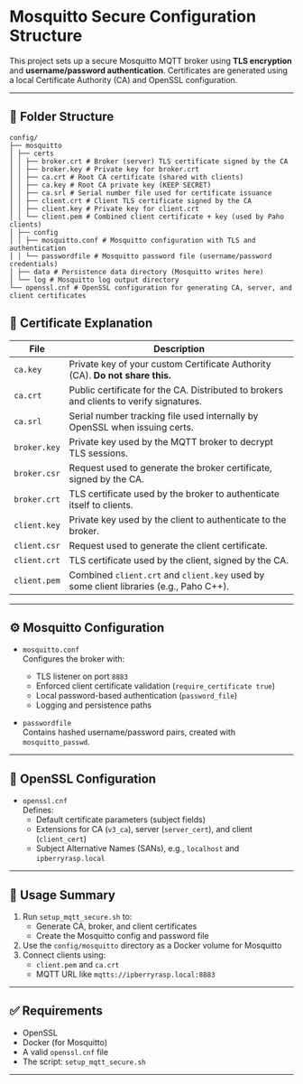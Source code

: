 # Mosquitto Secure Configuration Structure

This project sets up a secure Mosquitto MQTT broker using **TLS encryption** and **username/password authentication**. Certificates are generated using a local Certificate Authority (CA) and OpenSSL configuration.

---

## 📁 Folder Structure
```
config/
├── mosquitto
│ ├── certs
│ │ ├── broker.crt # Broker (server) TLS certificate signed by the CA
│ │ ├── broker.key # Private key for broker.crt
│ │ ├── ca.crt # Root CA certificate (shared with clients)
│ │ ├── ca.key # Root CA private key (KEEP SECRET)
│ │ ├── ca.srl # Serial number file used for certificate issuance
│ │ ├── client.crt # Client TLS certificate signed by the CA
│ │ ├── client.key # Private key for client.crt
│ │ └── client.pem # Combined client certificate + key (used by Paho clients)
│ ├── config
│ │ ├── mosquitto.conf # Mosquitto configuration with TLS and authentication
│ │ └── passwordfile # Mosquitto password file (username/password credentials)
│ ├── data # Persistence data directory (Mosquitto writes here)
│ └── log # Mosquitto log output directory
└── openssl.cnf # OpenSSL configuration for generating CA, server, and client certificates
```

## 🔐 Certificate Explanation

| File | Description |
|------|-------------|
| `ca.key` | Private key of your custom Certificate Authority (CA). **Do not share this.** |
| `ca.crt` | Public certificate for the CA. Distributed to brokers and clients to verify signatures. |
| `ca.srl` | Serial number tracking file used internally by OpenSSL when issuing certs. |
| `broker.key` | Private key used by the MQTT broker to decrypt TLS sessions. |
| `broker.csr` | Request used to generate the broker certificate, signed by the CA. |
| `broker.crt` | TLS certificate used by the broker to authenticate itself to clients. |
| `client.key` | Private key used by the client to authenticate to the broker. |
| `client.csr` | Request used to generate the client certificate. |
| `client.crt` | TLS certificate used by the client, signed by the CA. |
| `client.pem` | Combined `client.crt` and `client.key` used by some client libraries (e.g., Paho C++). |

---

## ⚙️ Mosquitto Configuration

- `mosquitto.conf`  
  Configures the broker with:
  - TLS listener on port `8883`
  - Enforced client certificate validation (`require_certificate true`)
  - Local password-based authentication (`password_file`)
  - Logging and persistence paths

- `passwordfile`  
  Contains hashed username/password pairs, created with `mosquitto_passwd`.

---

## 📜 OpenSSL Configuration

- `openssl.cnf`  
  Defines:
  - Default certificate parameters (subject fields)
  - Extensions for CA (`v3_ca`), server (`server_cert`), and client (`client_cert`)
  - Subject Alternative Names (SANs), e.g., `localhost` and `ipberryrasp.local`

---

## 🧪 Usage Summary

1. Run `setup_mqtt_secure.sh` to:
   - Generate CA, broker, and client certificates
   - Create the Mosquitto config and password file
2. Use the `config/mosquitto` directory as a Docker volume for Mosquitto
3. Connect clients using:
   - `client.pem` and `ca.crt`
   - MQTT URL like `mqtts://ipberryrasp.local:8883`

---

## ✅ Requirements

- OpenSSL
- Docker (for Mosquitto)
- A valid `openssl.cnf` file
- The script: `setup_mqtt_secure.sh`

---

